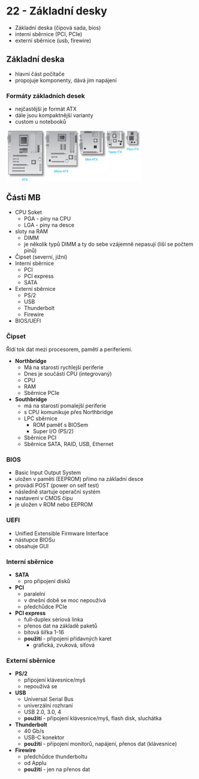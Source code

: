# 22 - Základní desky
 - Základní deska (čipová sada, bios)
 - interní sběrnice (PCI, PCIe)
 - externí sběrnice (usb, firewire)

## Základní deska
 - hlavní část počítače
 - propojuje komponenty, dává jim napájení

### Formáty základních desek
 - nejčastější je formát ATX
 - dále jsou kompaktnější varianty
 - custom u notebooků 

<img src="./img/mb_formats.jpeg" />

## Části MB
 - CPU Soket
   - PGA - piny na CPU
   - LGA - piny na desce
 - sloty na RAM
   - DIMM
   - je několik typů DIMM a ty do sebe vzájemně nepasují (liší se počtem pinů)
 - Čipset (severní, jižní)
 - Interní sběrnice
   - PCI
   - PCI express
   - SATA
 - Externí sběrnice
   - PS/2
   - USB
   - Thunderbolt
   - Firewire
 - BIOS/UEFI

### Čipset

Řídí tok dat mezi procesorem, pamětí a periferiemi.

 - **Northbridge**
   - Má na starosti rychlejší periferie
   - Dnes je součástí CPU (integrovaný)
   - CPU
   - RAM
   - Sběrnice PCIe
 - **Southbridge**
   - má na starosti pomalejší periferie
   - s CPU komunikuje přes Northbridge
   - LPC sběrnice
     - ROM paměť s BIOSem
	 - Super I/O (PS/2)
   - Sběrnice PCI
   - Sběrnice SATA, RAID, USB, Ethernet

### BIOS
 - Basic Input Output System
 - uložen v paměti (EEPROM) přímo na základní desce
 - provádí POST (power on self test)
 - následně startuje operační systém
 - nastavení v CMOS čipu
 - je uložen v ROM nebo EEPROM

### UEFI
 - Unified Extensible Firmware Interface
 - nástupce BIOSu
 - obsahuje GUI

### Interní sběrnice
 - **SATA**
   - pro připojení disků
 - **PCI**
   - paralelní
   - v dnešní době se moc nepoužívá
   - předchůdce PCIe
 - **PCI express**
   - full-duplex sériová linka
   - přenos dat na základě paketů
   - bitová šířka 1-16
   - **použití** - připojení přídavných karet
     - grafická, zvuková, síťová
 
### Externí sběrnice
 - **PS/2**
   - připojení klávesnice/myš
   - nepoužívá se
 - **USB**
   - Universal Serial Bus
   - univerzální rozhraní
   - USB 2.0, 3.0, 4
   - **použití** - připojení klávesnice/myš, flash disk, sluchátka
 - **Thunderbolt**
   - 40 Gb/s
   - USB-C konektor
   - **použití** - připojení monitorů, napájení, přenos dat (klávesnice)
 - **Firewire**
   - předchůdce thunderboltu
   - od Applu
   - **použití** - jen na přenos dat
